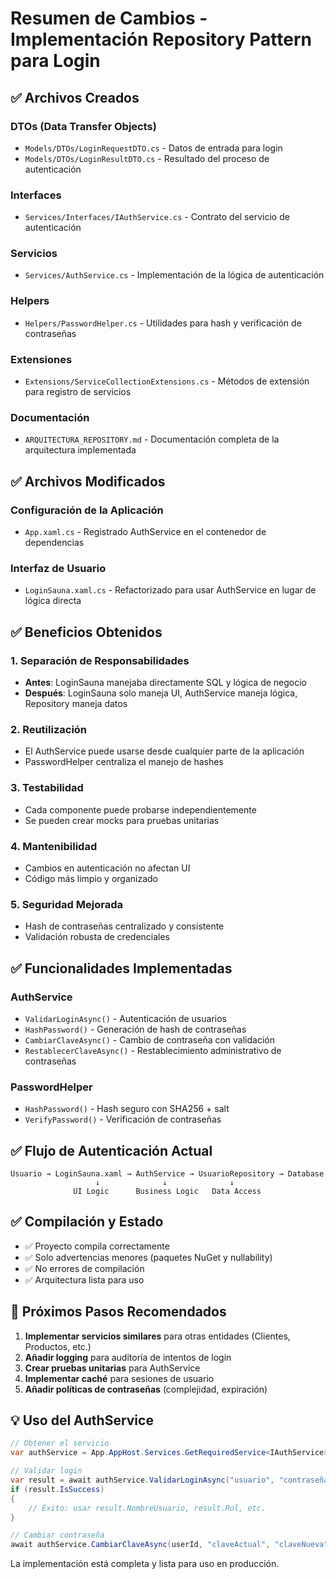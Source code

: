 # Resumen de Cambios - Implementación Repository Pattern para Login

## ✅ Archivos Creados

### DTOs (Data Transfer Objects)
- `Models/DTOs/LoginRequestDTO.cs` - Datos de entrada para login
- `Models/DTOs/LoginResultDTO.cs` - Resultado del proceso de autenticación

### Interfaces
- `Services/Interfaces/IAuthService.cs` - Contrato del servicio de autenticación

### Servicios
- `Services/AuthService.cs` - Implementación de la lógica de autenticación

### Helpers
- `Helpers/PasswordHelper.cs` - Utilidades para hash y verificación de contraseñas

### Extensiones
- `Extensions/ServiceCollectionExtensions.cs` - Métodos de extensión para registro de servicios

### Documentación
- `ARQUITECTURA_REPOSITORY.md` - Documentación completa de la arquitectura implementada

## ✅ Archivos Modificados

### Configuración de la Aplicación
- `App.xaml.cs` - Registrado AuthService en el contenedor de dependencias

### Interfaz de Usuario
- `LoginSauna.xaml.cs` - Refactorizado para usar AuthService en lugar de lógica directa

## ✅ Beneficios Obtenidos

### 1. Separación de Responsabilidades
- **Antes**: LoginSauna manejaba directamente SQL y lógica de negocio
- **Después**: LoginSauna solo maneja UI, AuthService maneja lógica, Repository maneja datos

### 2. Reutilización
- El AuthService puede usarse desde cualquier parte de la aplicación
- PasswordHelper centraliza el manejo de hashes

### 3. Testabilidad
- Cada componente puede probarse independientemente
- Se pueden crear mocks para pruebas unitarias

### 4. Mantenibilidad
- Cambios en autenticación no afectan UI
- Código más limpio y organizado

### 5. Seguridad Mejorada
- Hash de contraseñas centralizado y consistente
- Validación robusta de credenciales

## ✅ Funcionalidades Implementadas

### AuthService
- `ValidarLoginAsync()` - Autenticación de usuarios
- `HashPassword()` - Generación de hash de contraseñas
- `CambiarClaveAsync()` - Cambio de contraseña con validación
- `RestablecerClaveAsync()` - Restablecimiento administrativo de contraseñas

### PasswordHelper
- `HashPassword()` - Hash seguro con SHA256 + salt
- `VerifyPassword()` - Verificación de contraseñas

## ✅ Flujo de Autenticación Actual

```
Usuario → LoginSauna.xaml → AuthService → UsuarioRepository → Database
                   ↓              ↓              ↓
              UI Logic      Business Logic   Data Access
```

## ✅ Compilación y Estado

- ✅ Proyecto compila correctamente
- ✅ Solo advertencias menores (paquetes NuGet y nullability)
- ✅ No errores de compilación
- ✅ Arquitectura lista para uso

## 🚀 Próximos Pasos Recomendados

1. **Implementar servicios similares** para otras entidades (Clientes, Productos, etc.)
2. **Añadir logging** para auditoría de intentos de login
3. **Crear pruebas unitarias** para AuthService
4. **Implementar caché** para sesiones de usuario
5. **Añadir políticas de contraseñas** (complejidad, expiración)

## 💡 Uso del AuthService

```csharp
// Obtener el servicio
var authService = App.AppHost.Services.GetRequiredService<IAuthService>();

// Validar login
var result = await authService.ValidarLoginAsync("usuario", "contraseña");
if (result.IsSuccess)
{
    // Éxito: usar result.NombreUsuario, result.Rol, etc.
}

// Cambiar contraseña
await authService.CambiarClaveAsync(userId, "claveActual", "claveNueva");
```

La implementación está completa y lista para uso en producción.
